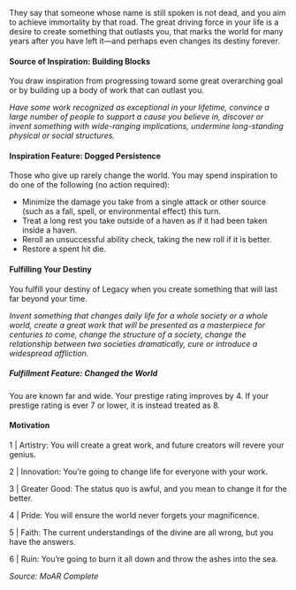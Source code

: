 They say that someone whose name is still spoken is not dead, and you aim to achieve immortality by that road. The great driving force in your life is a desire to create something that outlasts you, that marks the world for many years after you have left it—and perhaps even changes its destiny forever.

#### Source of Inspiration: Building Blocks
You draw inspiration from progressing toward some great overarching goal or by building up a body of work that can outlast you.

*Have some work recognized as exceptional in your lifetime, convince a large number of people to support a cause you believe in, discover or invent something with wide-ranging implications, undermine long-standing physical or social structures.*

#### Inspiration Feature: Dogged Persistence
Those who give up rarely change the world. You may spend inspiration to do one of the following (no action required):
- Minimize the damage you take from a single attack or other source (such as a fall, spell, or environmental effect) this turn.
-  Treat a long rest you take outside of a haven as if it had been taken inside a haven.
- Reroll an unsuccessful ability check, taking the new roll if it is better.
- Restore a spent hit die.

#### Fulfilling Your Destiny
You fulfill your destiny of Legacy when you create something that will last far beyond your time.

*Invent something that changes daily life for a whole society or a whole world, create a great work that will be presented as a masterpiece for centuries to come, change the structure of a society, change the relationship between two societies dramatically, cure or introduce a widespread affliction.*

##### Fulfillment Feature: Changed the World
You are known far and wide. Your prestige rating improves by 4. If your prestige rating is ever 7 or lower, it is instead treated as 8.

#### Motivation 
1 | Artistry: You will create a great work, and future creators will revere your genius.

2 | Innovation: You’re going to change life for everyone with your work.

3 | Greater Good: The status quo is awful, and you mean to change it for the better.

4 | Pride: You will ensure the world never forgets your magnificence.

5 | Faith: The current understandings of the divine are all wrong, but you have the answers.

6 | Ruin: You’re going to burn it all down and throw the ashes into the sea.

*Source: MoAR Complete*